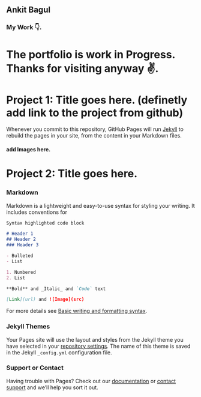 ## Ankit Bagul

### My Work 👇.
# The portfolio is work in Progress. Thanks for visiting anyway ✌.
# Project 1: Title goes here. (definetly add link to the project from github)

Whenever you commit to this repository, GitHub Pages will run [Jekyll](https://jekyllrb.com/) to rebuild the pages in your site, from the content in your Markdown files.
#### add Images here.
# Project 2: Title goes here.

### Markdown

Markdown is a lightweight and easy-to-use syntax for styling your writing. It includes conventions for

```markdown
Syntax highlighted code block

# Header 1
## Header 2
### Header 3

- Bulleted
- List

1. Numbered
2. List

**Bold** and _Italic_ and `Code` text

[Link](url) and ![Image](src)
```

For more details see [Basic writing and formatting syntax](https://docs.github.com/en/github/writing-on-github/getting-started-with-writing-and-formatting-on-github/basic-writing-and-formatting-syntax).

### Jekyll Themes

Your Pages site will use the layout and styles from the Jekyll theme you have selected in your [repository settings](https://github.com/AnkitBagul/Ankit-Portfolio/settings/pages). The name of this theme is saved in the Jekyll `_config.yml` configuration file.

### Support or Contact

Having trouble with Pages? Check out our [documentation](https://docs.github.com/categories/github-pages-basics/) or [contact support](https://support.github.com/contact) and we’ll help you sort it out.
